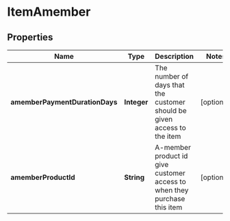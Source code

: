 

# ItemAmember


## Properties

| Name | Type | Description | Notes |
|------------ | ------------- | ------------- | -------------|
|**amemberPaymentDurationDays** | **Integer** | The number of days that the customer should be given access to the item |  [optional] |
|**amemberProductId** | **String** | A-member product id give customer access to when they purchase this item |  [optional] |



